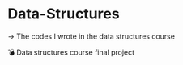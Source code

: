 # Data-Structures

-> The codes I wrote in the data structures course

:bomb: Data structures course final project
